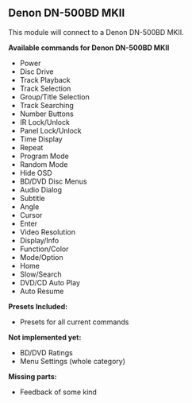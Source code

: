 ## Denon DN-500BD MKII

This module will connect to a Denon DN-500BD MKII.

**Available commands for Denon DN-500BD MKII**
* Power 
* Disc Drive 
* Track Playback 
* Track Selection 
* Group/Title Selection 
* Track Searching 
* Number Buttons
* IR Lock/Unlock 
* Panel Lock/Unlock 
* Time Display 
* Repeat 
* Program Mode 
* Random Mode 
* Hide OSD 
* BD/DVD Disc Menus 
* Audio Dialog 
* Subtitle 
* Angle 
* Cursor 
* Enter 
* Video Resolution 
* Display/Info 
* Function/Color
* Mode/Option 
* Home 
* Slow/Search
* DVD/CD Auto Play 
* Auto Resume

**Presets Included:**
* Presets for all current commands

**Not implemented yet:**
* BD/DVD Ratings
* Menu Settings (whole category)

**Missing parts:**
* Feedback of some kind